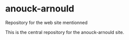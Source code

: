 # anouck-arnould
Repository for the web site mentionned

This is the central repository for the anouck-arnould site.
